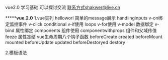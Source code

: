 vue2.0 学习基础
可以探讨交流
联系方式shakwer@live.cn

*************************************vue.2.0********************************
1.vue实列
  helloworl 简单的message展示
  handlinginputs v-on绑定监控事件 v-click
  conditional v-if使用
  loops v-for使用
  v-model 数据绑定
  v-bind 属性绑定
  components 组件使用
  componentwithprops  组件和父域传值
  feeze 属性冻结
  vue生命周期八个钩子函数 beforeCreate created beforeMount mounted beforeUpdate updated beforeDestoryed destory

2.模板语法
  
